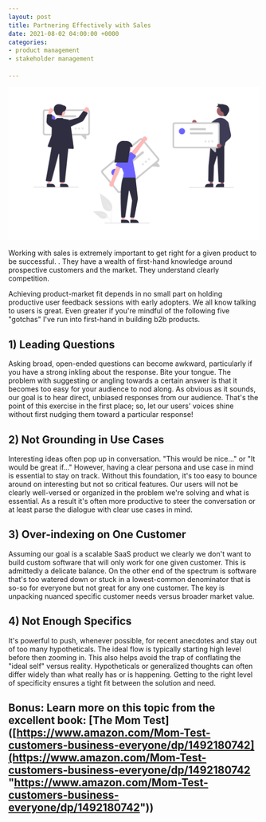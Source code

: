 ```yaml
---
layout: post
title: Partnering Effectively with Sales
date: 2021-08-02 04:00:00 +0000
categories:
- product management
- stakeholder management

---
```

![Cover](/assets/workcover.png)

Working with sales is extremely important to get right for a given product to be successful. . They have a wealth of first-hand knowledge around prospective customers and the market. They understand clearly competition.  

Achieving product-market fit depends in no small part on holding productive user feedback sessions with early adopters. We all know talking to users is great. Even greater if you're mindful of the following five "gotchas" I've run into first-hand in building b2b products.

## 1) Leading Questions

Asking broad, open-ended questions can become awkward, particularly if you have a strong inkling about the response. Bite your tongue. The problem with suggesting or angling towards a certain answer is that it becomes too easy for your audience to nod along. As obvious as it sounds, our goal is to hear direct, unbiased responses from our audience. That's the point of this exercise in the first place; so, let our users' voices shine without first nudging them toward a particular response!

## 2) Not Grounding in Use Cases

Interesting ideas often pop up in conversation. "This would be nice..." or "It would be great if..." However, having a clear persona and use case in mind is essential to stay on track. Without this foundation, it's too easy to bounce around on interesting but not so critical features. Our users will not be clearly well-versed or organized in the problem we're solving and what is essential. As a result it's often more productive to steer the conversation or at least parse the dialogue with clear use cases in mind.

## 3) Over-indexing on One Customer

Assuming our goal is a scalable SaaS product we clearly we don't want to build custom software that will only work for one given customer. This is admittedly a delicate balance. On the other end of the spectrum is software that's too watered down or stuck in a lowest-common denominator that is so-so for everyone but not great for any one customer. The key is unpacking nuanced specific customer needs versus broader market value.

## 4) Not Enough Specifics

It's powerful to push, whenever possible, for recent anecdotes and stay out of too many hypotheticals. The ideal flow is typically starting high level before then zooming in. This also helps avoid the trap of conflating the "ideal self" versus reality.   Hypotheticals or generalized thoughts can often differ widely than what really has or is happening. Getting to the right level of specificity ensures a tight fit between the solution and need.

## Bonus: Learn more on this topic from the excellent book: \[The Mom Test\]([https://www.amazon.com/Mom-Test-customers-business-everyone/dp/1492180742](https://www.amazon.com/Mom-Test-customers-business-everyone/dp/1492180742 "https://www.amazon.com/Mom-Test-customers-business-everyone/dp/1492180742"))